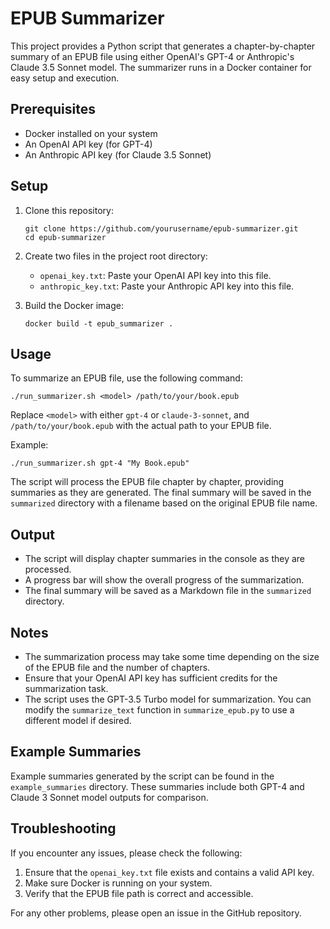 # EPUB Summarizer

This project provides a Python script that generates a chapter-by-chapter summary of an EPUB file using either OpenAI's GPT-4 or Anthropic's Claude 3.5 Sonnet model. The summarizer runs in a Docker container for easy setup and execution.

## Prerequisites

- Docker installed on your system
- An OpenAI API key (for GPT-4)
- An Anthropic API key (for Claude 3.5 Sonnet)

## Setup

1. Clone this repository:
   ```
   git clone https://github.com/yourusername/epub-summarizer.git
   cd epub-summarizer
   ```

2. Create two files in the project root directory:
   - `openai_key.txt`: Paste your OpenAI API key into this file.
   - `anthropic_key.txt`: Paste your Anthropic API key into this file.

3. Build the Docker image:
   ```
   docker build -t epub_summarizer .
   ```

## Usage

To summarize an EPUB file, use the following command:

```
./run_summarizer.sh <model> /path/to/your/book.epub
```

Replace `<model>` with either `gpt-4` or `claude-3-sonnet`, and `/path/to/your/book.epub` with the actual path to your EPUB file.

Example:
```
./run_summarizer.sh gpt-4 "My Book.epub"
```

The script will process the EPUB file chapter by chapter, providing summaries as they are generated. The final summary will be saved in the `summarized` directory with a filename based on the original EPUB file name.

## Output

- The script will display chapter summaries in the console as they are processed.
- A progress bar will show the overall progress of the summarization.
- The final summary will be saved as a Markdown file in the `summarized` directory.

## Notes

- The summarization process may take some time depending on the size of the EPUB file and the number of chapters.
- Ensure that your OpenAI API key has sufficient credits for the summarization task.
- The script uses the GPT-3.5 Turbo model for summarization. You can modify the `summarize_text` function in `summarize_epub.py` to use a different model if desired.

## Example Summaries

Example summaries generated by the script can be found in the `example_summaries` directory. These summaries include both GPT-4 and Claude 3 Sonnet model outputs for comparison.

## Troubleshooting

If you encounter any issues, please check the following:

1. Ensure that the `openai_key.txt` file exists and contains a valid API key.
2. Make sure Docker is running on your system.
3. Verify that the EPUB file path is correct and accessible.

For any other problems, please open an issue in the GitHub repository.